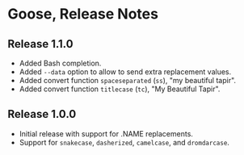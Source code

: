 # Goose, Release Notes

## Release 1.1.0

* Added Bash completion.
* Added `--data` option to allow to send extra replacement values.
* Added convert function `spaceseparated` (`ss`), "my beautiful tapir".
* Added convert function `titlecase` (`tc`), "My Beautiful Tapir".

## Release 1.0.0

* Initial release with support for .NAME replacements.
* Support for `snakecase`, `dasherized`, `camelcase`, and `dromdarcase`.


